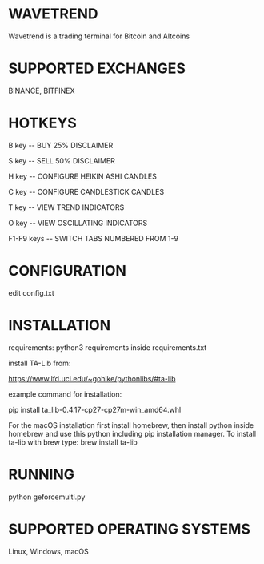 ﻿WAVETREND
==
Wavetrend is a trading terminal for Bitcoin and Altcoins

SUPPORTED EXCHANGES
=====
BINANCE, BITFINEX

HOTKEYS
=====

B key -- BUY 25% DISCLAIMER

S key -- SELL 50% DISCLAIMER

H key -- CONFIGURE HEIKIN ASHI CANDLES

C key -- CONFIGURE CANDLESTICK CANDLES

T key -- VIEW TREND INDICATORS

O key -- VIEW OSCILLATING INDICATORS

F1-F9 keys -- SWITCH TABS NUMBERED FROM 1-9

CONFIGURATION
=====

edit config.txt

INSTALLATION
=====
requirements: python3
requirements inside requirements.txt

install TA-Lib from:

https://www.lfd.uci.edu/~gohlke/pythonlibs/#ta-lib

example command for installation:

pip install ta_lib-0.4.17-cp27-cp27m-win_amd64.whl

For the macOS installation first install homebrew,
then install python inside homebrew and use this python
including pip installation manager.
To install ta-lib with brew type:
brew install ta-lib

RUNNING
=====
python geforcemulti.py

SUPPORTED OPERATING SYSTEMS
=====
Linux, Windows, macOS
